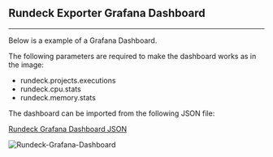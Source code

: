 ## Rundeck Exporter Grafana Dashboard
---

Below is a example of a Grafana Dashboard.

The following parameters are required to make the dashboard works as in the image:
- rundeck.projects.executions
- rundeck.cpu.stats
- rundeck.memory.stats

The dashboard can be imported from the following JSON file:

[Rundeck Grafana Dashboard JSON](Rundeck-Dashboard.json)

![Rundeck-Grafana-Dashboard](Rundeck-Grafana-Dashboard.png)
